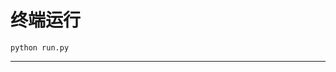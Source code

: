 # 终端运行

```shell
python run.py
```
********************************************************************************************************************************************************************************************************************************************************************************************************************************************************************************************************************************************************************************************************************************************************************************************************************************************************************************************************************************************************************************************************************************************************************************************************************************************************************************************************************************************